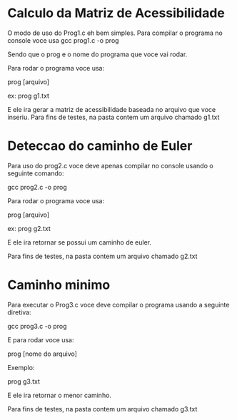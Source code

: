 # Calculo da Matriz de Acessibilidade

O modo de uso do Prog1.c eh bem simples. Para compilar o programa no console voce usa gcc prog1.c -o prog 

Sendo que o prog e o nome do programa que voce vai rodar.

Para rodar o programa voce usa:

prog [arquivo]

ex: prog g1.txt

E ele ira gerar a matriz de acessibilidade baseada no arquivo que voce inseriu. Para fins de testes, na pasta contem um arquivo chamado g1.txt


# Deteccao do caminho de Euler
Para uso do prog2.c voce deve apenas compilar no console usando o seguinte comando:

gcc prog2.c -o prog 

Para rodar o programa voce usa:

prog [arquivo] 

ex: prog g2.txt

E ele ira retornar se possui um caminho de euler.

Para fins de testes, na pasta contem um arquivo chamado g2.txt

# Caminho minimo
Para executar o Prog3.c voce deve compilar o programa usando a seguinte diretiva:

gcc prog3.c -o prog

E para rodar voce usa:

prog [nome do arquivo]

Exemplo:

prog g3.txt 

E ele ira retornar o menor caminho.

Para fins de testes, na pasta contem um arquivo chamado g3.txt

